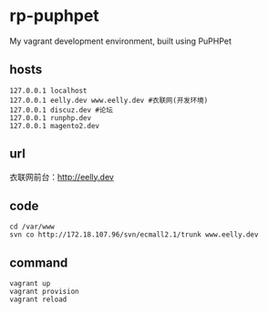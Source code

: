 # rp-puphpet
My vagrant development environment, built using PuPHPet

## hosts
```
127.0.0.1 localhost
127.0.0.1 eelly.dev www.eelly.dev #衣联网(开发环境)
127.0.0.1 discuz.dev #论坛
127.0.0.1 runphp.dev
127.0.0.1 magento2.dev
```

## url

衣联网前台：<http://eelly.dev>

## code
```
cd /var/www
svn co http://172.18.107.96/svn/ecmall2.1/trunk www.eelly.dev
```

## command
```
vagrant up
vagrant provision
vagrant reload
```